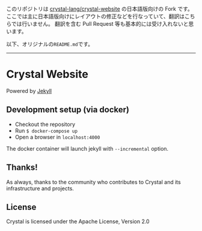 このリポジトリは [crystal-lang/crystal-website](https://github.com/crystal-lang/crystal-website) の日本語版向けの Fork です。
ここでは主に日本語版向けにレイアウトの修正などを行なっていて、翻訳はこちらでは行いません。
翻訳を含む Pull Request 等も基本的には受け入れないと思います。

以下、オリジナルの`README.md`です。

- - -

Crystal Website
===============
Powered by [Jekyll](https://jekyllrb.com/)

## Development setup (via docker)

- Checkout the repository
- Run `$ docker-compose up`
- Open a browser in `localhost:4000`

The docker container will launch jekyll with `--incremental` option.

## Thanks!

As always, thanks to the community who contributes to Crystal and its infrastructure and projects.

## License

Crystal is licensed under the Apache License, Version 2.0
